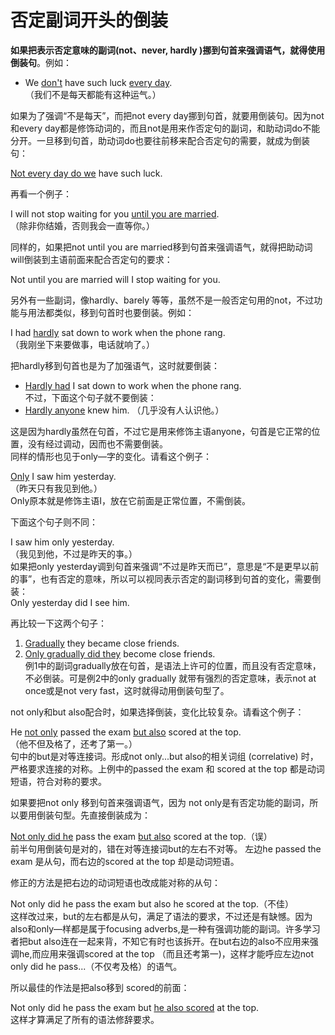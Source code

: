 # 否定副词开头的倒装

**如果把表示否定意味的副词(not、never, hardly )挪到句首来强调语气，就得使用倒装句**。例如：  
- We <u>don't</u> have such luck <u>every day</u>.  
（我们不是每天都能有这种运气。）  

如果为了强调“不是每天”，而把not every day挪到句首，就要用倒装句。因为not和every day都是修饰动词的，而且not是用来作否定句的副词，和助动词do不能分开。一旦移到句首，助动词do也要往前移来配合否定句的需要，就成为倒装句： 
>  
<u>Not every day do we</u> have such luck.  

再看一个例子：  
>  
I will not stop waiting for you <u>until you are married</u>.  
（除非你结婚，否则我会一直等你。）  

同样的，如果把not until you are married移到句首来强调语气，就得把助动词will倒装到主语前面来配合否定句的要求：   
>  
Not until you are married will I stop waiting for you.  

另外有一些副词，像hardly、barely 等等，虽然不是一般否定句用的not，不过功能与用法都类似，移到句首时也要倒装。例如：  
>  
I had <u>hardly</u> sat down to work when the phone rang.  
（我刚坐下来要做事，电话就响了。）  

把hardly移到句首也是为了加强语气，这时就要倒装：  
>  
- <u>Hardly had</u> I sat down to work when the phone rang.  
不过，下面这个句子就不要倒装：  
- <u>Hardly anyone</u> knew him. （几乎没有人认识他。）  

这是因为hardly虽然在句首，不过它是用来修饰主语anyone，句首是它正常的位置，没有经过调动，因而也不需要倒装。  
同样的情形也见于only—字的变化。请看这个例子：  
>  
<u>Only</u> I saw him yesterday.  
（昨天只有我见到他。）  
Only原本就是修饰主语I，放在它前面是正常位置，不需倒装。  

下面这个句子则不同：  
>  
I saw him only yesterday.  
（我见到他，不过是昨天的亊。）  
如果把only yesterday调到句首来强调“不过是昨天而已”，意思是“不是更早以前的事”，也有否定的意味，所以可以视同表示否定的副词移到句首的变化，需要倒装：  
Only yesterday did I see him.  

再比较一下这两个句子：  
>  
1. <u>Gradually</u> they became close friends.  
2. <u>Only gradually did they</u> become close friends.  
例1中的副词gradually放在句首，是语法上许可的位置，而且没有否定意味，不必倒装。可是例2中的only gradually 就带有强烈的否定意味，表示not at once或是not very fast，这时就得动用倒装句型了。  

not only和but also配合时，如果选择倒装，变化比较复杂。请看这个例子：  
>  
He <u>not only</u> passed the exam <u>but also</u> scored at the top.  
（他不但及格了，还考了第一。）  
句中的but是对等连接词。形成not only...but also的相关词组 (correlative) 时，严格要求连接的对称。上例中的passed the exam 和 scored at the top 都是动词短语，符合对称的要求。  

如果要把not only 移到句首来强调语气，因为 not only是有否定功能的副词，所以要用倒装句型。先直接倒装成为：   
>  
<u>Not only did he</u> pass the exam <u>but also</u> scored at the top.（误）  
前半句用倒装句是对的，错在对等连接词but的左右不对等。 左边he passed the exam 是从句，而右边的scored at the top 却是动词短语。  

修正的方法是把右边的动词短语也改成能对称的从句：  
>  
Not only did he pass the exam but also he scored at the top.（不佳）  
这样改过来，but的左右都是从句，满足了语法的要求，不过还是有缺憾。因为also和only—样都是属于focusing adverbs,是一种有强调功能的副词。许多学习者把but also连在一起来背，不知它有时也该拆开。在but右边的also不应用来强调he,而应用来强调scored at the top （而且还考第一)，这样才能呼应左边not only did he pass...（不仅考及格）的语气。  

所以最佳的作法是把also移到 scored的前面：  
>  
Not only did he pass the exam but <u>he also scored</u> at the top.   
这样才算满足了所有的语法修辞要求。  